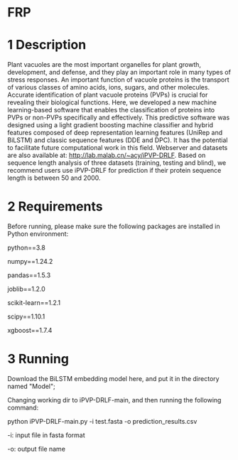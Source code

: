 # FRP

# 1 Description

Plant vacuoles are the most important organelles for plant growth, development, and defense, and they play an important role in many types of stress responses. An important function of vacuole proteins is the transport of various classes of amino acids, ions, sugars, and other molecules. Accurate identification of plant vacuole proteins (PVPs) is crucial for revealing their biological functions. Here, we developed a new machine learning-based software that enables the classification of proteins into PVPs or non-PVPs specifically and effectively. This predictive software was designed using a light gradient boosting machine classifier and hybrid features composed of deep representation learning features (UniRep and BiLSTM) and classic sequence features (DDE and DPC). It has the potential to facilitate future computational work in this field. Webserver and datasets are also available at: http://lab.malab.cn/~acy/iPVP-DRLF. Based on sequence length analysis of three datasets (training, testing and blind), we recommend users use iPVP-DRLF for prediction if their protein sequence length is between 50 and 2000.

# 2 Requirements

Before running, please make sure the following packages are installed in Python environment:

python==3.8

numpy==1.24.2

pandas==1.5.3

joblib==1.2.0

scikit-learn==1.2.1

scipy==1.10.1

xgboost==1.7.4


# 3 Running

Download the BiLSTM embedding model here, and put it in the directory named "Model";

Changing working dir to iPVP-DRLF-main, and then running the following command:

python iPVP-DRLF-main.py -i test.fasta -o prediction_results.csv

-i: input file in fasta format

-o: output file name
